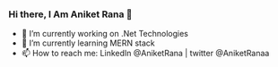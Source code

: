 ### Hi there, I Am Aniket Rana 👋

- 🔭 I’m currently working on .Net Technologies
- 🌱 I’m currently learning MERN stack 
- 📫 How to reach me: LinkedIn @AniketRana | twitter @AniketRanaa 
